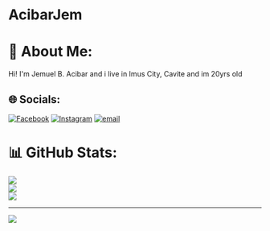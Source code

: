 # AcibarJem

# 💫 About Me:
Hi! I'm Jemuel B. Acibar and i live in Imus City, Cavite and im 20yrs old


## 🌐 Socials:
[![Facebook](https://img.shields.io/badge/Facebook-%231877F2.svg?logo=Facebook&logoColor=white)](https://facebook.com/www.faceboom.com/jemuelacibar4 ) [![Instagram](https://img.shields.io/badge/Instagram-%23E4405F.svg?logo=Instagram&logoColor=white)](https://instagram.com/imwel4) [![email](https://img.shields.io/badge/Email-D14836?logo=gmail&logoColor=white)](mailto:jembeniga4@gmail.com) 
# 📊 GitHub Stats:
![](https://github-readme-stats.vercel.app/api?username=Acibar&theme=dark&hide_border=false&include_all_commits=false&count_private=false)<br/>
![](https://nirzak-streak-stats.vercel.app/?user=Acibar&theme=dark&hide_border=false)<br/>
![](https://github-readme-stats.vercel.app/api/top-langs/?username=Acibar&theme=dark&hide_border=false&include_all_commits=false&count_private=false&layout=compact)

---
[![](https://visitcount.itsvg.in/api?id=Acibar&icon=0&color=0)](https://visitcount.itsvg.in)

<!-- Proudly created with GPRM ( https://gprm.itsvg.in ) -->
